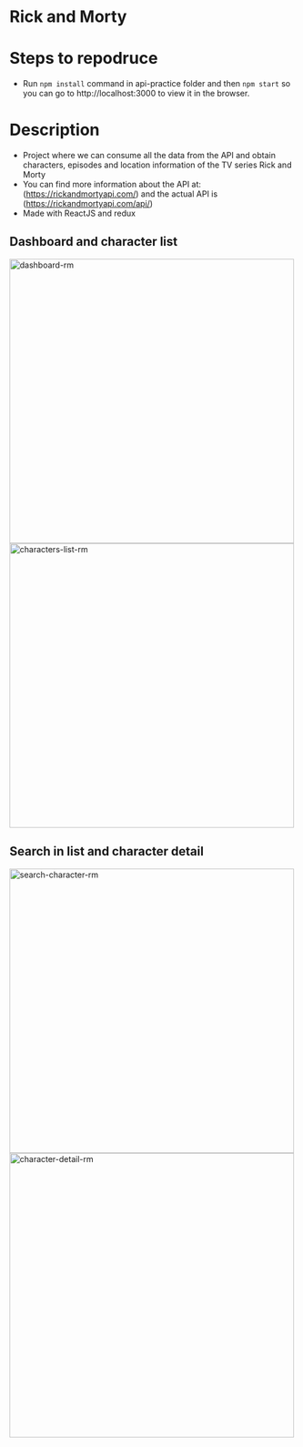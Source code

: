 # Rick and Morty

# Steps to repodruce

- Run `npm install` command in api-practice folder and then `npm start` so you can go to http://localhost:3000 to view it in the browser.

# Description

- Project where we can consume all the data from the API and obtain characters, episodes and location information of the TV series Rick and Morty
- You can find more information about the API at: (https://rickandmortyapi.com/) and the actual API is (https://rickandmortyapi.com/api/)
- Made with ReactJS and redux

## Dashboard and character list 

<img src="https://i.ibb.co/vPJ2gNj/dashboard-rm.png" alt="dashboard-rm" height="500px"> <img src="https://i.ibb.co/1LCrj2H/characters-list-rm.png" alt="characters-list-rm" height="500px">

## Search in list and character detail

<img src="https://i.ibb.co/9q0jScz/search-character-rm.png" alt="search-character-rm" height="500px"> <img src="https://i.ibb.co/PctWqcB/character-detail-rm.png" alt="character-detail-rm" height="500px">




